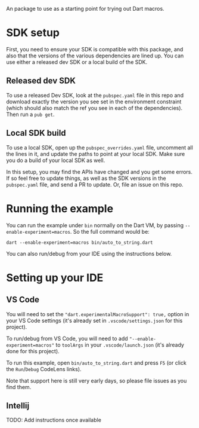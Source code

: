 An package to use as a starting point for trying out Dart macros.

# SDK setup

First, you need to ensure your SDK is compatible with this package, and also
that the versions of the various dependencies are lined up. You can use
either a released dev SDK or a local build of the SDK.

## Released dev SDK

To use a released Dev SDK, look at the `pubspec.yaml` file in this repo and
download exactly the version you see set in the environment constraint (which
should also match the ref you see in each of the dependencies). Then run a
`pub get`.

## Local SDK build

To use a local SDK, open up the `pubspec_overrides.yaml` file, uncomment all the
lines in it, and update the paths to point at your local SDK. Make sure you do
a build of your local SDK as well.

In this setup, you may find the APIs have changed and you get some errors. If so
feel free to update things, as well as the SDK versions in the `pubspec.yaml`
file, and send a PR to update. Or, file an issue on this repo.

# Running the example

You can run the example under `bin` normally on the Dart VM, by passing
`--enable-experiment=macros`. So the full command would be:

`dart --enable-experiment=macros bin/auto_to_string.dart`

You can also run/debug from your IDE using the instructions below.

# Setting up your IDE

## VS Code

You will need to set the `"dart.experimentalMacroSupport": true,` option in your
VS Code settings (it's already set in `.vscode/settings.json` for this project).

To run/debug from VS Code, you will need to add `"--enable-experiment=macros"`
to `toolArgs` in your `.vscode/launch.json` (it's already done for this
project).

To run this example, open `bin/auto_to_string.dart` and press `F5` (or click the
`Run`/`Debug` CodeLens links).

Note that support here is still very early days, so please file issues as you
find them.

## Intellij

TODO: Add instructions once available
